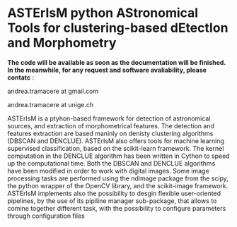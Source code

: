 # ASTErIsM  python AStronomical Tools for clustering-based dEtectIon and Morphometry


**The code will be available as soon as the documentation will be finished. In the meanwhile, for any request and software avaliability, please contatc** :

andrea.tramacere  at gmail.com

andrea.tramacere  at unige.ch 



ASTErIsM is a ptyhon-based framework for detection of astronomical sources, and extraction of morphometrical features.
The detection and features extraction  are based maninly on denisty clustering algorithms (DBSCAN and DENCLUE).
ASTErIsM also offers tools for machine learning supervised classification, based on the scikit-learn framework.
The kernel computation in the DENCLUE algorithm has been written in Cython  to speed up the computational time. Both 
the DBSCAN and DENCLUE algorithms have been modified in order to work with digital images.
Some image processing tasks are performed using the ndimage package from the scipy, the python wrapper of the OpenCV library, and the scikit-image framework.
ASTErIsM implements also the possibility to desgin flexible user-oriented pipelines, by the use of its pipiline manager sub-package, that allows to comine together different task, with the possibility to configure parameters
through configuration files

